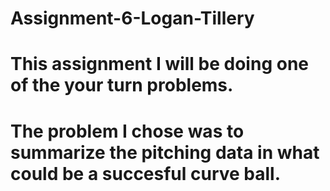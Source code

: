 # Assignment-6-Logan-Tillery
# This assignment I will be doing one of the your turn problems.
# The problem I chose was to summarize the pitching data in what could be a succesful curve ball.